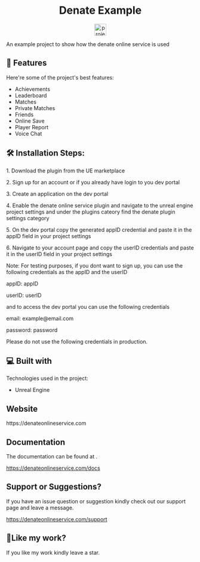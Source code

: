 <h1 align="center" id="title">Denate Example</h1>

<p align="center"><img src="https://drive.usercontent.google.com/download?id=1uhEIrrKumxd5n0on56joQikLseCpc-Yr&export=view&authuser=0" alt="project-image" width="32" height="32"></p>

<p id="description">An example project to show how the denate online service is used</p>

  
  
<h2>🧐 Features</h2>

Here're some of the project's best features:

*   Achievements
*   Leaderboard
*   Matches
*   Private Matches
*   Friends
*   Online Save
*   Player Report
*   Voice Chat

<h2>🛠️ Installation Steps:</h2>

<p>1. Download the plugin from the UE marketplace</p>

<p>2. Sign up for an account or if you already have login to you dev portal</p>

<p>3. Create an application on the dev portal</p>

<p>4. Enable the denate online service plugin and navigate to the unreal engine project settings and under the plugins cateory find the denate plugin settings category</p>

<p>5. On the dev portal copy the generated appID credential and paste it in the appID field in your project settings</p>

<p>6. Navigate to your account page and copy the userID credentials and paste it in the userID field in your project settings</p>

<p> Note: For testing purposes, if you dont want to sign up, you can use the following credentials as the appID and the userID </p>
<p> appID: appID </p>
<p> userID: userID </p>
<p> and to access the dev portal you can use the following credentials </p>
<p> email: example@email.com </p>
<p> password: password </p>
<p> Please do not use the following credentials in production. </p>
  
  
<h2>💻 Built with</h2>

Technologies used in the project:

*   Unreal Engine

<h2>Website</h2>

<p>https://denateonlineservice.com</p>

<h2>Documentation</h2>

The documentation can be found at .<p>https://denateonlineservice.com/docs</p>

<h2>Support or Suggestions?</h2>

If you have an issue question or suggestion kindly check out our support page and leave a message.<p>https://denateonlineservice.com/support</p>

<h2>💖Like my work?</h2>

If you like my work kindly leave a star.
